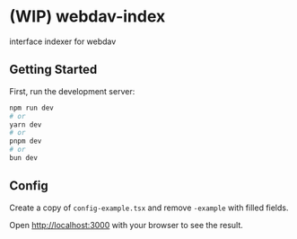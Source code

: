 # (WIP) webdav-index
interface indexer for webdav

## Getting Started

First, run the development server:

```bash
npm run dev
# or
yarn dev
# or
pnpm dev
# or
bun dev
```

## Config

Create a copy of `config-example.tsx` and remove `-example` with filled fields.

Open [http://localhost:3000](http://localhost:3000) with your browser to see the result.
